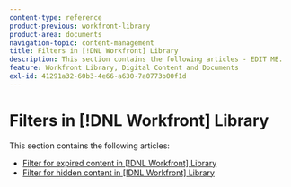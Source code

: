 ```yaml
---
content-type: reference
product-previous: workfront-library
product-area: documents
navigation-topic: content-management
title: Filters in [!DNL Workfront] Library
description: This section contains the following articles - EDIT ME.
feature: Workfront Library, Digital Content and Documents
exl-id: 41291a32-60b3-4e66-a630-7a0773b00f1d
---
```

# Filters in [!DNL Workfront] Library

This section contains the following articles:

* [Filter for expired content in [!DNL Workfront] Library](../../../workfront-library/content-management/filters/filter-for-expired-content.md)
* [Filter for hidden content in [!DNL Workfront] Library](../../../workfront-library/content-management/filters/filter-hidden-content.md)
